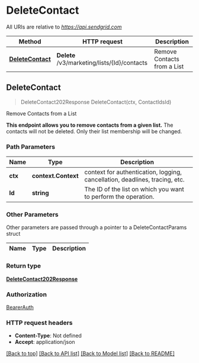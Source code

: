 # DeleteContact

All URIs are relative to *https://api.sendgrid.com*

Method | HTTP request | Description
------------- | ------------- | -------------
[**DeleteContact**](DeleteContact.md#DeleteContact) | **Delete** /v3/marketing/lists/{Id}/contacts | Remove Contacts from a List



## DeleteContact

> DeleteContact202Response DeleteContact(ctx, ContactIdsId)

Remove Contacts from a List

**This endpoint allows you to remove contacts from a given list.**  The contacts will not be deleted. Only their list membership will be changed.

### Path Parameters


Name | Type | Description
------------- | ------------- | -------------
**ctx** | **context.Context** | context for authentication, logging, cancellation, deadlines, tracing, etc.
**Id** | **string** | The ID of the list on which you want to perform the operation.

### Other Parameters

Other parameters are passed through a pointer to a DeleteContactParams struct


Name | Type | Description
------------- | ------------- | -------------

### Return type

[**DeleteContact202Response**](DeleteContact202Response.md)

### Authorization

[BearerAuth](../README.md#BearerAuth)

### HTTP request headers

- **Content-Type**: Not defined
- **Accept**: application/json

[[Back to top]](#) [[Back to API list]](../README.md#documentation-for-api-endpoints)
[[Back to Model list]](../README.md#documentation-for-models)
[[Back to README]](../README.md)

